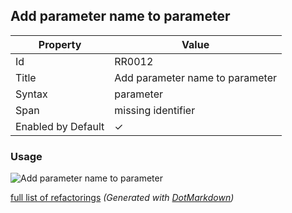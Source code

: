 ## Add parameter name to parameter

| Property           | Value                           |
| ------------------ | ------------------------------- |
| Id                 | RR0012                          |
| Title              | Add parameter name to parameter |
| Syntax             | parameter                       |
| Span               | missing identifier              |
| Enabled by Default | &#x2713;                        |

### Usage

![Add parameter name to parameter](../../images/refactorings/AddParameterNameToParameter.png)

[full list of refactorings](Refactorings.md)
*\(Generated with [DotMarkdown](http://github.com/JosefPihrt/DotMarkdown)\)*